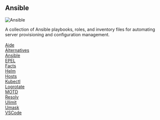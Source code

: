 Ansible
-------

![Ansible](https://skillicons.dev/icons?i=ansible) <br>

A collection of Ansible playbooks, roles, and inventory files for automating server provisioning and configuration management. <br>
<br>
[Aide](https://github.com/itscturner/ansible/tree/main/roles/aide) <br>
[Alternatives](https://github.com/itscturner/ansible/tree/main/roles/alternatives) <br>
[Ansible](https://github.com/itscturner/ansible/tree/main/roles/ansible) <br>
[EPEL](https://github.com/itscturner/ansible/tree/main/roles/epel) <br>
[Facts](https://github.com/itscturner/ansible/tree/main/roles/facts) <br>
[Helm](https://github.com/itscturner/ansible/tree/main/roles/helm) <br>
[Hosts](https://github.com/itscturner/ansible/tree/main/roles/hosts) <br>
[Kubectl](https://github.com/itscturner/ansible/tree/main/roles/kubectl) <br>
[Logrotate](https://github.com/itscturner/ansible/tree/main/roles/logrotate) <br>
[MOTD](https://github.com/itscturner/ansible/tree/main/roles/motd) <br>
[Resolv](https://github.com/itscturner/ansible/tree/main/roles/resolv) <br>
[Ulimit](https://github.com/itscturner/ansible/tree/main/roles/ulimit) <br>
[Umask](https://github.com/itscturner/ansible/tree/main/roles/umask) <br>
[VSCode](https://github.com/itscturner/ansible/tree/main/roles/vscode) <br>
